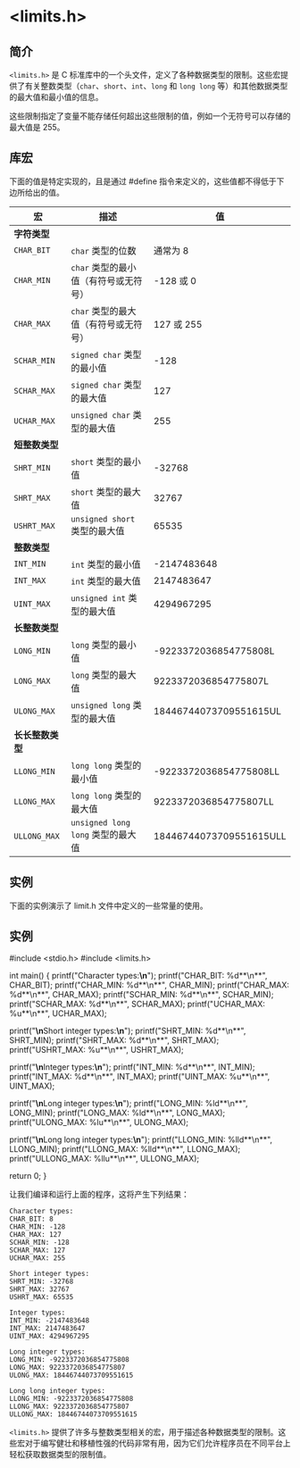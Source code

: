 # <limits.h>

## 简介

`<limits.h>` 是 C 标准库中的一个头文件，定义了各种数据类型的限制。这些宏提供了有关整数类型（`char`、`short`、`int`、`long` 和 `long long` 等）和其他数据类型的最大值和最小值的信息。

这些限制指定了变量不能存储任何超出这些限制的值，例如一个无符号可以存储的最大值是 255。

## 库宏

下面的值是特定实现的，且是通过 #define 指令来定义的，这些值都不得低于下边所给出的值。

| **宏**           | **描述**                              | **值**                  |
| ---------------- | ------------------------------------- | ----------------------- |
| **字符类型**     |                                       |                         |
| `CHAR_BIT`       | `char` 类型的位数                     | 通常为 8                |
| `CHAR_MIN`       | `char` 类型的最小值（有符号或无符号） | -128 或 0               |
| `CHAR_MAX`       | `char` 类型的最大值（有符号或无符号） | 127 或 255              |
| `SCHAR_MIN`      | `signed char` 类型的最小值            | -128                    |
| `SCHAR_MAX`      | `signed char` 类型的最大值            | 127                     |
| `UCHAR_MAX`      | `unsigned char` 类型的最大值          | 255                     |
| **短整数类型**   |                                       |                         |
| `SHRT_MIN`       | `short` 类型的最小值                  | -32768                  |
| `SHRT_MAX`       | `short` 类型的最大值                  | 32767                   |
| `USHRT_MAX`      | `unsigned short` 类型的最大值         | 65535                   |
| **整数类型**     |                                       |                         |
| `INT_MIN`        | `int` 类型的最小值                    | -2147483648             |
| `INT_MAX`        | `int` 类型的最大值                    | 2147483647              |
| `UINT_MAX`       | `unsigned int` 类型的最大值           | 4294967295              |
| **长整数类型**   |                                       |                         |
| `LONG_MIN`       | `long` 类型的最小值                   | -9223372036854775808L   |
| `LONG_MAX`       | `long` 类型的最大值                   | 9223372036854775807L    |
| `ULONG_MAX`      | `unsigned long` 类型的最大值          | 18446744073709551615UL  |
| **长长整数类型** |                                       |                         |
| `LLONG_MIN`      | `long long` 类型的最小值              | -9223372036854775808LL  |
| `LLONG_MAX`      | `long long` 类型的最大值              | 9223372036854775807LL   |
| `ULLONG_MAX`     | `unsigned long long` 类型的最大值     | 18446744073709551615ULL |

## 实例

下面的实例演示了 limit.h 文件中定义的一些常量的使用。

## 实例

\#include <stdio.h>
 \#include <limits.h>
 
 int main() {
   printf("Character types:**\n**");
   printf("CHAR_BIT: %d**\n**", CHAR_BIT);
   printf("CHAR_MIN: %d**\n**", CHAR_MIN);
   printf("CHAR_MAX: %d**\n**", CHAR_MAX);
   printf("SCHAR_MIN: %d**\n**", SCHAR_MIN);
   printf("SCHAR_MAX: %d**\n**", SCHAR_MAX);
   printf("UCHAR_MAX: %u**\n**", UCHAR_MAX);
 
   printf("**\n**Short integer types:**\n**");
   printf("SHRT_MIN: %d**\n**", SHRT_MIN);
   printf("SHRT_MAX: %d**\n**", SHRT_MAX);
   printf("USHRT_MAX: %u**\n**", USHRT_MAX);
 
   printf("**\n**Integer types:**\n**");
   printf("INT_MIN: %d**\n**", INT_MIN);
   printf("INT_MAX: %d**\n**", INT_MAX);
   printf("UINT_MAX: %u**\n**", UINT_MAX);
 
   printf("**\n**Long integer types:**\n**");
   printf("LONG_MIN: %ld**\n**", LONG_MIN);
   printf("LONG_MAX: %ld**\n**", LONG_MAX);
   printf("ULONG_MAX: %lu**\n**", ULONG_MAX);
 
   printf("**\n**Long long integer types:**\n**");
   printf("LLONG_MIN: %lld**\n**", LLONG_MIN);
   printf("LLONG_MAX: %lld**\n**", LLONG_MAX);
   printf("ULLONG_MAX: %llu**\n**", ULLONG_MAX);
 
   return 0;
 }
 

让我们编译和运行上面的程序，这将产生下列结果：

```
Character types:
CHAR_BIT: 8
CHAR_MIN: -128
CHAR_MAX: 127
SCHAR_MIN: -128
SCHAR_MAX: 127
UCHAR_MAX: 255

Short integer types:
SHRT_MIN: -32768
SHRT_MAX: 32767
USHRT_MAX: 65535

Integer types:
INT_MIN: -2147483648
INT_MAX: 2147483647
UINT_MAX: 4294967295

Long integer types:
LONG_MIN: -9223372036854775808
LONG_MAX: 9223372036854775807
ULONG_MAX: 18446744073709551615

Long long integer types:
LLONG_MIN: -9223372036854775808
LLONG_MAX: 9223372036854775807
ULLONG_MAX: 18446744073709551615
```

`<limits.h>` 提供了许多与整数类型相关的宏，用于描述各种数据类型的限制。这些宏对于编写健壮和移植性强的代码非常有用，因为它们允许程序员在不同平台上轻松获取数据类型的限制值。
